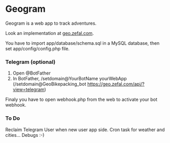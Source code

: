 # Geogram

Geogram is a web app to track adventures.

Look an implementation at [geo.zefal.com](https://geo.zefal.com/).

You have to import app/database/schema.sql in a MySQL database, then set app/config/config.php file.


### Telegram (optional)

1. Open @BotFather
2. In BotFather, /setdomain@YourBotName yourWebApp (/setdomain@GeoBikepacking_bot https://geo.zefal.com/api/?view=telegram)

Finaly you have to open webhook.php from the web to activate your bot webhook.

### To Do

Reclaim Telegram User when new user app side.
Cron task for weather and cities…
Debugs :-)
